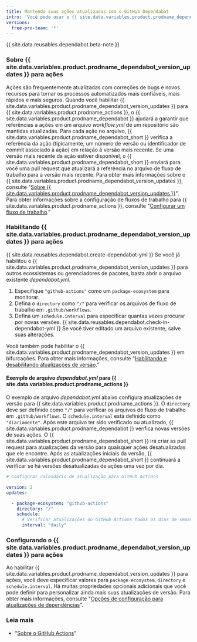 ```yaml
---
title: Mantendo suas ações atualizadas com o GitHub Dependabot
intro: 'Você pode usar o {{ site.data.variables.product.prodname_dependabot }} para manter as ações que você utiliza atualizadas para as versões mais recentes.'
versions:
  free-pro-team: '*'
---
```


{{ site.data.reusables.dependabot.beta-note }}

### Sobre {{ site.data.variables.product.prodname_dependabot_version_updates }} para ações

Ações são frequentemente atualizadas com correções de bugs e novos recursos para tornar os processos automatizados mais confiáveis, mais rápidos e mais seguros. Quando você habilitar {{ site.data.variables.product.prodname_dependabot_version_updates }} para {{ site.data.variables.product.prodname_actions }}, o {{ site.data.variables.product.prodname_dependabot }} ajudará a garantir que referências a ações em um arquivo *workflow.yml* de um repositório são mantidas atualizadas. Para cada ação no arquivo, {{ site.data.variables.product.prodname_dependabot_short }} verifica a referência da ação (tipicamente, um número de versão ou identificador de commit associado à ação) em relação à versão mais recente. Se uma versão mais recente da ação estiver disponível, o {{ site.data.variables.product.prodname_dependabot_short }} enviará para você uma pull request que atualizará a referência no arquivo de fluxo de trabalho para a versão mais recente. Para obter mais informações sobre o {{ site.data.variables.product.prodname_dependabot_version_updates }}, consulte "[Sobre {{ site.data.variables.product.prodname_dependabot_version_updates }}](/github/administering-a-repository/about-github-dependabot-version-updates)". Para obter informações sobre a configuração de fluxos de trabalho para {{ site.data.variables.product.prodname_actions }}, consulte "[Configurar um fluxo de trabalho](/actions/configuring-and-managing-workflows/configuring-a-workflow)."

### Habilitando {{ site.data.variables.product.prodname_dependabot_version_updates }} para ações

{{ site.data.reusables.dependabot.create-dependabot-yml }} Se você já habilitou o {{ site.data.variables.product.prodname_dependabot_version_updates }} para outros ecossistemas ou gerenciadores de pacotes, basta abrir o arquivo existente *dependabot.yml*.
1. Especifique `"github-actions"` como um `package-ecosystem` para monitorar.
1. Defina o `directory` como `"/"` para verificar os arquivos de fluxo de trabalho em `.github/workflows`.
1. Defina um `schedule.interval` para especificar quantas vezes procurar por novas versões.
{{ site.data.reusables.dependabot.check-in-dependabot-yml }} Se você tiver editado um arquivo existente, salve suas alterações.

Você também pode habilitar o {{ site.data.variables.product.prodname_dependabot_version_updates }} em bifurcações. Para obter mais informações, consulte "[Habilitando e desabilitando atualizações de versão](/github/administering-a-repository/enabling-and-disabling-version-updates#enabling-version-updates-on-forks)."

#### Exemplo de arquivo *dependabot.yml* para {{ site.data.variables.product.prodname_actions }}

O exemplo de arquivo *dependabot.yml* abaixo configura atualizações de versão para {{ site.data.variables.product.prodname_actions }}. O `directory` deve ser definido como `"/"` para verificar os arquivos de fluxo de trabalho em `.github/workflows`. O `schedule.interval` está definido como `"diariamente"`. Após este arquivo ter sido verificado ou atualizado, {{ site.data.variables.product.prodname_dependabot }} verifica novas versões de suas ações. O {{ site.data.variables.product.prodname_dependabot_short }} irá criar as pull request para atualizações da versão para quaisquer ações desatualizadas que ele encontre. Após as atualizações iniciais da versão, {{ site.data.variables.product.prodname_dependabot_short }} continuará a verificar se há versões desatualizadas de ações uma vez por dia.

```yaml
# Configurar calendário de atualização para GitHub Actions

version: 2
updates:

  - package-ecosystem: "github-actions"
    directory: "/"
    schedule:
      # Verificar atualizações do GitHub Actions todos os dias de semana
      interval: "daily"
```

### Configurando o {{ site.data.variables.product.prodname_dependabot_version_updates }} para ações

Ao habilitar {{ site.data.variables.product.prodname_dependabot_version_updates }} para ações, você deve especificar valores para `package-ecosystem`, `directory` e `schedule.interval`. Há muitas propriedades opcionais adicionais que você pode definir para personalizar ainda mais suas atualizações de versão. Para obter mais informações, consulte "[Opções de configuração para atualizações de dependências](/github/administering-a-repository/configuration-options-for-dependency-updates)".

### Leia mais

- "[Sobre o GitHub Actions](/actions/getting-started-with-github-actions/about-github-actions)"
